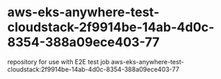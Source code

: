 # aws-eks-anywhere-test-cloudstack-2f9914be-14ab-4d0c-8354-388a09ece403-77
repository for use with E2E test job aws-eks-anywhere-test-cloudstack:2f9914be-14ab-4d0c-8354-388a09ece403-77
